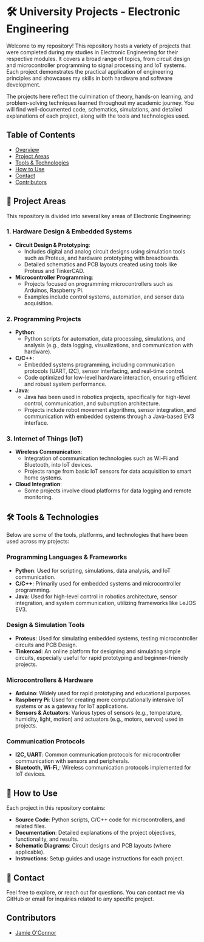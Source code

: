 # 🛠️ University Projects - Electronic Engineering

Welcome to my repository! This repository hosts a variety of projects that were completed during my studies in Electronic Engineering for their respective modules. It covers a broad range of topics, from circuit design and microcontroller programming to signal processing and IoT systems. Each project demonstrates the practical application of engineering principles and showcases my skills in both hardware and software development.

The projects here reflect the culmination of theory, hands-on learning, and problem-solving techniques learned throughout my academic journey. You will find well-documented code, schematics, simulations, and detailed explanations of each project, along with the tools and technologies used.

## Table of Contents
- [Overview](#overview)
- [Project Areas](#project-area)
- [Tools & Technologies](#tools--technologies)
- [How to Use](#how-to-use)
- [Contact](#contact)
- [Contributors](#contributors)

## 🚀 Project Areas
This repository is divided into several key areas of Electronic Engineering:

### 1. **Hardware Design & Embedded Systems**
   - **Circuit Design & Prototyping**: 
     - Includes digital and analog circuit designs using simulation tools such as Proteus, and hardware prototyping with breadboards.
     - Detailed schematics and PCB layouts created using tools like Proteus and TinkerCAD.
   - **Microcontroller Programming**: 
     - Projects focused on programming microcontrollers such as Arduinos, Raspberry Pi.
     - Examples include control systems, automation, and sensor data acquisition.
   
### 2. **Programming Projects**  
   - **Python**:  
     - Python scripts for automation, data processing, simulations, and analysis (e.g., data logging, visualizations, and communication with hardware).
   - **C/C++**:  
     - Embedded systems programming, including communication protocols (UART, I2C), sensor interfacing, and real-time control.
     - Code optimized for low-level hardware interaction, ensuring efficient and robust system performance.
   - **Java**:  
     - Java has been used in robotics projects, specifically for high-level control, communication, and subumption architecture.
     - Projects include robot movement algorithms, sensor integration, and communication with embedded systems through a Java-based EV3 interface.

### 3. **Internet of Things (IoT)**
   - **Wireless Communication**:  
     - Integration of communication technologies such as Wi-Fi and Bluetooth, into IoT devices.
     - Projects range from basic IoT sensors for data acquisition to smart home systems.
   - **Cloud Integration**:  
     - Some projects involve cloud platforms for data logging and remote monitoring.

## 🛠️ Tools & Technologies
Below are some of the tools, platforms, and technologies that have been used across my projects:

### **Programming Languages & Frameworks**
- **Python**: Used for scripting, simulations, data analysis, and IoT communication.
- **C/C++**: Primarily used for embedded systems and microcontroller programming.
- **Java**: Used for high-level control in robotics architecture, sensor integration, and system communication, utilizing frameworks like LeJOS EV3.
  
### **Design & Simulation Tools**
- **Proteus**: Used for simulating embedded systems, testing microcontroller circuits and PCB Design.
- **Tinkercad**: An online platform for designing and simulating simple circuits, especially useful for rapid prototyping and beginner-friendly projects.
  
### **Microcontrollers & Hardware**
- **Arduino**: Widely used for rapid prototyping and educational purposes.
- **Raspberry Pi**: Used for creating more computationally intensive IoT systems or as a gateway for IoT applications.
- **Sensors & Actuators**: Various types of sensors (e.g., temperature, humidity, light, motion) and actuators (e.g., motors, servos) used in projects.

### **Communication Protocols**
- **I2C, UART**: Common communication protocols for microcontroller communication with sensors and peripherals.
- **Bluetooth, Wi-Fi,**: Wireless communication protocols implemented for IoT devices.

## 📝 How to Use
Each project in this repository contains:
- **Source Code**: Python scripts, C/C++ code for microcontrollers, and related files.
- **Documentation**: Detailed explanations of the project objectives, functionality, and results.
- **Schematic Diagrams**: Circuit designs and PCB layouts (where applicable).
- **Instructions**: Setup guides and usage instructions for each project.

## 💬 Contact
Feel free to explore, or reach out for questions. You can contact me via GitHub or email for inquiries related to any specific project. 

## Contributors
- [Jamie O'Connor](https://github.com/404JayNotFound)
